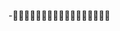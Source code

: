-                                                                                                                                                                      